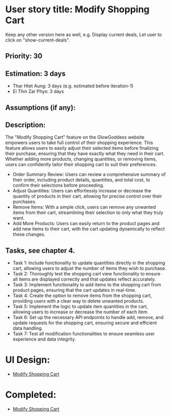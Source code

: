 # User story title: Modify Shopping Cart

Keep any other version here as well, e.g. Display current deals, Let user to click on "show-current-deals".

## Priority: 30

## Estimation: 3 days
* Thar Htet Aung: 3 days (e.g. estimated before iteration-1)
* Ei Thin Zar Phyo: 3 days

## Assumptions (if any):

## Description: 
The "Modify Shopping Cart" feature on the GlowGoddess website empowers users to take full control of their shopping experience. This feature allows users to easily adjust their selected items before finalizing their purchase, ensuring that they have exactly what they need in their cart. Whether adding more products, changing quantities, or removing items, users can confidently tailor their shopping cart to suit their preferences.
* Order Summary Review: Users can review a comprehensive summary of their order, including product details, quantities, and total cost, to confirm their selections before proceeding.
* Adjust Quantities: Users can effortlessly increase or decrease the quantity of products in their cart, allowing for precise control over their purchases.
* Remove Items: With a simple click, users can remove any unwanted items from their cart, streamlining their selection to only what they truly want.
* Add More Products: Users can easily return to the product pages and add new items to their cart, with the cart updating dynamically to reflect these changes.

## Tasks, see chapter 4.

* Task 1: Include functionality to update quantities directly in the shopping cart, allowing users to adjust the number of items they wish to purchase.
* Task 2: Thoroughly test the shopping cart view functionality to ensure all items are displayed correctly and that updates reflect accurately.
* Task 3: Implement functionality to add items to the shopping cart from product pages, ensuring that the cart updates in real-time.
* Task 4: Create the option to remove items from the shopping cart, providing users with a clear way to delete unwanted products.
* Task 5: Implement the logic to update item quantities in the cart, allowing users to increase or decrease the number of each item.
* Task 6: Set up the necessary API endpoints to handle add, remove, and update requests for the shopping cart, ensuring secure and efficient data handling.
* Task 7: Test all modification functionalities to ensure seamless user experience and data integrity.

# UI Design:
* [Modify Shopping Cart](./modify_shopping_cart.jpeg)


# Completed: 
* [Modify Shopping Cart](./modify_shopping_cart.jpeg)

